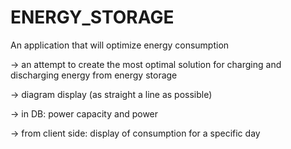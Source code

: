 # ENERGY_STORAGE

An application that will optimize energy consumption

-> an attempt to create the most optimal solution for charging and discharging energy from energy storage

-> diagram display (as straight a line as possible)

-> in DB: power capacity and power

-> from client side: display of consumption for a specific day

